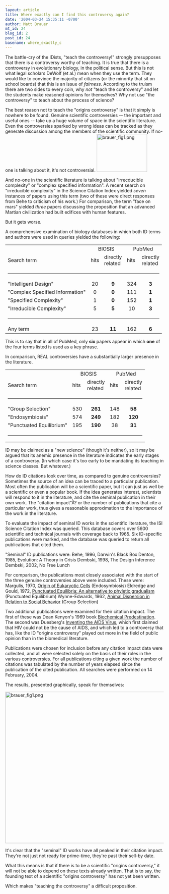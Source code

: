 ```yaml
---
layout: article
title: Where exactly can I find this controversy again?
date: '2004-03-24 15:35:11 -0700'
author: Matt Brauer
mt_id: 24
blog_id: 2
post_id: 24
basename: where_exactly_c
---
```

The battle-cry of the IDists, "teach the controversy!" strongly presupposes that there is a controversy worthy of teaching. It is true that there is a controversy in evolutionary biology, in the political sense. But this is not what legal scholars DeWolf (et al.) mean when they use the term. They would like to convince the majority of citizens (or the minority that sit on school boards) that this is an issue of <i>fairness</i>. According to the truism there are two sides to every coin, why <i>not</i> "teach the controversy" and let the students make reasoned opinions for themselves? Why not use "the controversy" to teach about the process of science?

The best reason not to teach the "origins controversy" is that it simply is nowhere to be found. Genuine scientific controversies -- the important and useful ones -- take up a huge volume of space in the scientific literature. Even the controversies sparked by wrong ideas can be tracked as they generate discussion among the members of the scientific community. If no-one is talking about it, it's not controversial.
<a href="/uploads/2005/brauer_fig1.png"><img alt="brauer_fig1.png" src="/PT/uploads/2005/brauer_fig1-thumb.png" width="160" height="120" border="0" /></a>

<!--more-->

And no-one in the scientific literature is talking about "irrecducible complexity" or "complex specified information". A recent search on "irreducible complexity" in the Science Citation Index yielded <i>seven</i> instances of papers using this term (two of these were direct responses from Behe to criticism of his work.) For comparison, the term "face on mars" yielded <i>three</i> papers discussing the proposition that an advanced Martian civilization had built edifices with human features.

But it gets worse.

A comprehensive examination of biology databases in which both ID terms and authors were used in queries yielded the following:

<table>
	<tr>
		<td></td> <td colspan=2 align="center">BIOSIS</td> <td colspan=2 align="center">PubMed</td>
	</tr>
	<tr>
		<td>Search term</td> <td>hits</td> <td>directly<br>related</td> <td>hits</td> <td>directly<br>related</td>
	</tr>
	<tr>
		<td colspan=5><hr></td>
	</tr>
	<tr>
		<td>"Intelligent Design"</td> <td align="center">20</td> <td align="center"><b>9</b></td> <td align="center">324</td> <td align="center"><b>3</b></td>
	</tr>
	<tr>
		<td>"Complex Specified Information"</td>  <td align="center">0</td> <td align="center"><b>0</b></td> <td align="center">111</td> <td align="center"><b>1</b></td>
	</tr>
	<tr>
		<td>"Specified Complexity"</td>  <td align="center">1</td> <td align="center"><b>0</b></td> <td align="center">152</td> <td align="center"><b>1</b></td>
	</tr>
	<tr>
		<td>"Irreducible Complexity"</td>  <td align="center">5</td> <td align="center"><b>5</b></td> <td align="center">10</td> <td align="center"><b>3</b></td>
	</tr>
	<tr>
		<td colspan=5><hr></td>
	</tr>
	<tr>
		<td>Any term</td> <td align="center">23</td> <td align="center"><b>11</b></td> <td align="center">162</td> <td align="center"><b>6</></td>
	</tr>
</table>

This is to say that in all of PubMed, only <b>six</b> papers appear in which <b>one</b> of the four terms listed is used as a key phrase.

In comparison, REAL controversies have a substantially larger presence in the literature.

<table>
	<tr>
		<td></td> <td colspan=2 align="center">BIOSIS</td> <td colspan=2 align="center">PubMed</td>
	</tr>
	<tr>
		<td>Search term</td> <td>hits</td> <td>directly<br>related</td> <td>hits</td> <td>directly<br>related</td>
	</tr>
	<tr>
		<td colspan=5><hr></td>
	</tr>
	<tr>
		<td>"Group Selection"</td> <td align="center">530</td> <td align="center"><b>261</b></td> <td align="center">148</td> <td align="center"><b>58</b></td>
	</tr>
	<tr>
		<td>"Endosymbiosis"</td>  <td align="center">574</td> <td align="center"><b>249</b></td> <td align="center">182</td> <td align="center"><b>120</b></td>
	</tr>
	<tr>
		<td>"Punctuated Equilibrium"</td>  <td align="center">195</td> <td align="center"><b>190</b></td> <td align="center">38</td> <td align="center"><b>31</b></td>
	</tr>
	<tr>
		<td colspan=5><hr></td>
	</tr>
</table>

ID may be claimed as a "new science" (though it's neither), so it may be argued that its anemic presence in the literature indicates the early stages of a controversy. (In which case it's too early to be mandating its teaching in science classes. But whatever.)

How do ID citations look over time, as compared to genuine controversies? Sometimes the source of an idea can be traced to a particular publication. Most often the publication will be a scientific paper, but it can just as well be a scientific or even a popular book. If the idea generates interest, scientists will respond to it in the literature, and cite the seminal publication in their own work. The "citation impact"Â? or the number of publications that cite a particular work, thus gives a reasonable approximation to the importance of the work in the literature.

To evaluate the impact of seminal ID works in the scientific literature, the ISI Science Citation Index was queried. This database covers over 5600 scientific and technical journals with coverage back to 1965. Six ID-specific publications were marked, and the database was queried to return all publications that cited them.

"Seminal" ID publications were:
Behe, 1996, Darwin's Black Box
Denton, 1985, Evolution: A Theory in Crisis
Dembski, 1998, The Design Inference
Dembski, 2002, No Free Lunch

For comparison, the publications most closely associated with the start of the three genuine controversies above were included. These were:
Margulis, 1970, <u>Origin of Eukaryotic Cells</u> (Endosymbiosis)
Eldredge and Gould, 1972, <u>Punctuated Equilibria: An alternative to phyletic gradualism</u> (Punctuated Equilibrium)
Wynne-Edwards, 1962, <u>Animal Dispersion in Relation to Social Behavior</u> (Group Selection)

Two additional publications were examined for their citation impact. The first of these was Dean Kenyon's 1969 book <u>Biochemical Predestination</u>. The second was Duesberg's <u>Inventing the AIDS Virus</u>, which first claimed that HIV could not be the cause of AIDS, and which led to a controversy that has, like the ID "origins controversy" played out more in the field of public opinion than in the biomedical literature.

Publications were chosen for inclusion before any citation impact data were collected, and all were selected solely on the basis of their roles in the various controversies. For all publications citing a given work the number of citations was tabulated by the number of years elapsed since the publication of the cited publication. All searches were performed on 14 February, 2004.

The results, presented graphically, speak for themselves:

<img alt="brauer_fig1.png" src="/PT/uploads/2005/brauer_fig1.png" width="640" height="480" border="0" />

It's clear that the "seminal" ID works have all peaked in their citation impact. They're not just not ready for prime-time, they're past their sell-by date.

What this means is that if there is to be a scientific "origins controversy," it will not be able to depend on these texts already written. That is to say, the founding text of a scientific "origins controversy" has not yet been written.

Which makes "teaching the controversy" a difficult proposition.
